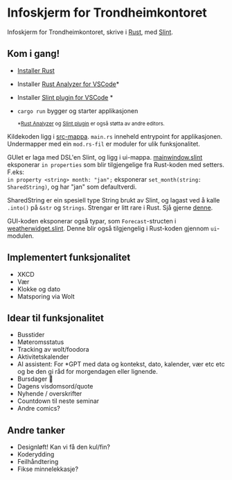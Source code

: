 # Infoskjerm for Trondheimkontoret

Infoskjerm for Trondheimkontoret, skrive i [Rust](https://www.rust-lang.org/), med [Slint](https://slint.dev/).

## Kom i gang!
* [Installer Rust](https://www.rust-lang.org/tools/install)
* Installer [Rust Analyzer for VSCode](https://code.visualstudio.com/docs/languages/rust)*
* Installer [Slint plugin for VSCode](https://marketplace.visualstudio.com/items?itemName=Slint.slint) *
* `cargo run` bygger og starter applikasjonen

    <sub>*[Rust Analyzer](https://rust-analyzer.github.io/manual.html) og [Slint plugin](https://slint.dev/get-started#integrate-with-ides) er også støtta av andre editors.</sub>

Kildekoden ligg i [src-mappa](./src). `main.rs` inneheld entrypoint for applikasjonen. Undermapper med ein `mod.rs-fil` er moduler for ulik funksjonalitet.


GUIet er laga med DSL'en Slint, og ligg i ui-mappa. [mainwindow.slint](./ui/mainwindow.slint) eksponerar `in properties` som blir tilgjengelige fra Rust-koden med setters.   F.eks:  
`in property <string> month: "jan";` eksponerar `set_month(string: SharedString)`, og har "jan" som defaultverdi.

SharedString er ein spesiell type String brukt av Slint, og lagast ved å kalle `.into()` på `&str` og `Strings`. Strengar er litt rare i Rust. Sjå gjerne [denne](https://doc.rust-lang.org/rust-by-example/std/str.html).

GUI-koden eksponerar også typar, som `Forecast`-structen i [weatherwidget.slint](./ui/forecastwidget.slint). Denne blir også tilgjengelig i Rust-koden gjennom `ui`-modulen.



## Implementert funksjonalitet
* XKCD
* Vær
* Klokke og dato
* Matsporing via Wolt

## Idear til funksjonalitet
* Busstider
* Møteromsstatus
* Tracking av wolt/foodora
* Aktivitetskalender
* AI assistent: For *GPT med data og kontekst, dato, kalender, vær etc etc og be den gi råd for morgendagen eller lignende.
* Bursdager 🎉
* Dagens visdomsord/quote
* Nyhende / overskrifter
* Countdown til neste seminar
* Andre comics?

## Andre tanker
* Designløft! Kan vi få den kul/fin?
* Koderydding
* Feilhåndtering
* Fikse minnelekkasje?
